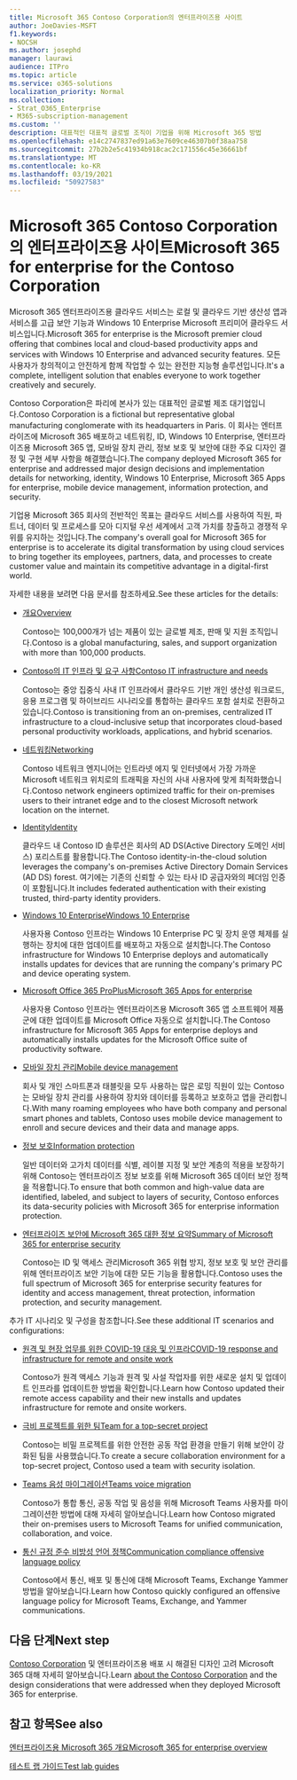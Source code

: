 ```yaml
---
title: Microsoft 365 Contoso Corporation의 엔터프라이즈용 사이트
author: JoeDavies-MSFT
f1.keywords:
- NOCSH
ms.author: josephd
manager: laurawi
audience: ITPro
ms.topic: article
ms.service: o365-solutions
localization_priority: Normal
ms.collection:
- Strat_O365_Enterprise
- M365-subscription-management
ms.custom: ''
description: 대표적인 대표적 글로벌 조직이 기업을 위해 Microsoft 365 방법
ms.openlocfilehash: e14c2747837ed91a63e7609ce46307b0f38aa758
ms.sourcegitcommit: 27b2b2e5c41934b918cac2c171556c45e36661bf
ms.translationtype: MT
ms.contentlocale: ko-KR
ms.lasthandoff: 03/19/2021
ms.locfileid: "50927583"
---
```

# <a name="microsoft-365-for-enterprise-for-the-contoso-corporation"></a><span data-ttu-id="f1dc4-103">Microsoft 365 Contoso Corporation의 엔터프라이즈용 사이트</span><span class="sxs-lookup"><span data-stu-id="f1dc4-103">Microsoft 365 for enterprise for the Contoso Corporation</span></span>

<span data-ttu-id="f1dc4-104">Microsoft 365 엔터프라이즈용 클라우드 서비스는 로컬 및 클라우드 기반 생산성 앱과 서비스를 고급 보안 기능과 Windows 10 Enterprise Microsoft 프리미어 클라우드 서비스입니다.</span><span class="sxs-lookup"><span data-stu-id="f1dc4-104">Microsoft 365 for enterprise is the Microsoft premier cloud offering that combines local and cloud-based productivity apps and services with Windows 10 Enterprise and advanced security features.</span></span> <span data-ttu-id="f1dc4-105">모든 사용자가 창의적이고 안전하게 함께 작업할 수 있는 완전한 지능형 솔루션입니다.</span><span class="sxs-lookup"><span data-stu-id="f1dc4-105">It's a complete, intelligent solution that enables everyone to work together creatively and securely.</span></span>

<span data-ttu-id="f1dc4-106">Contoso Corporation은 파리에 본사가 있는 대표적인 글로벌 제조 대기업입니다.</span><span class="sxs-lookup"><span data-stu-id="f1dc4-106">Contoso Corporation is a fictional but representative global manufacturing conglomerate with its headquarters in Paris.</span></span> <span data-ttu-id="f1dc4-107">이 회사는 엔터프라이즈에 Microsoft 365 배포하고 네트워킹, ID, Windows 10 Enterprise, 엔터프라이즈용 Microsoft 365 앱, 모바일 장치 관리, 정보 보호 및 보안에 대한 주요 디자인 결정 및 구현 세부 사항을 해결했습니다.</span><span class="sxs-lookup"><span data-stu-id="f1dc4-107">The company deployed Microsoft 365 for enterprise and addressed major design decisions and implementation details for networking, identity, Windows 10 Enterprise, Microsoft 365 Apps for enterprise, mobile device management, information protection, and security.</span></span>

<span data-ttu-id="f1dc4-108">기업용 Microsoft 365 회사의 전반적인 목표는 클라우드 서비스를 사용하여 직원, 파트너, 데이터 및 프로세스를 모아 디지털 우선 세계에서 고객 가치를 창출하고 경쟁적 우위를 유지하는 것입니다.</span><span class="sxs-lookup"><span data-stu-id="f1dc4-108">The company's overall goal for Microsoft 365 for enterprise is to accelerate its digital transformation by using cloud services to bring together its employees, partners, data, and processes to create customer value and maintain its competitive advantage in a digital-first world.</span></span>

<span data-ttu-id="f1dc4-109">자세한 내용을 보려면 다음 문서를 참조하세요.</span><span class="sxs-lookup"><span data-stu-id="f1dc4-109">See these articles for the details:</span></span>

- [<span data-ttu-id="f1dc4-110">개요</span><span class="sxs-lookup"><span data-stu-id="f1dc4-110">Overview</span></span>](contoso-overview.md)

  <span data-ttu-id="f1dc4-111">Contoso는 100,000개가 넘는 제품이 있는 글로벌 제조, 판매 및 지원 조직입니다.</span><span class="sxs-lookup"><span data-stu-id="f1dc4-111">Contoso is a global manufacturing, sales, and support organization with more than 100,000 products.</span></span>

- [<span data-ttu-id="f1dc4-112">Contoso의 IT 인프라 및 요구 사항</span><span class="sxs-lookup"><span data-stu-id="f1dc4-112">Contoso IT infrastructure and needs</span></span>](contoso-infra-needs.md)

  <span data-ttu-id="f1dc4-113">Contoso는 중앙 집중식 사내 IT 인프라에서 클라우드 기반 개인 생산성 워크로드, 응용 프로그램 및 하이브리드 시나리오를 통합하는 클라우드 포함 설치로 전환하고 있습니다.</span><span class="sxs-lookup"><span data-stu-id="f1dc4-113">Contoso is transitioning from an on-premises, centralized IT infrastructure to a cloud-inclusive setup that incorporates cloud-based personal productivity workloads, applications, and hybrid scenarios.</span></span>

- [<span data-ttu-id="f1dc4-114">네트워킹</span><span class="sxs-lookup"><span data-stu-id="f1dc4-114">Networking</span></span>](contoso-networking.md)

  <span data-ttu-id="f1dc4-115">Contoso 네트워크 엔지니어는 인트라넷 에지 및 인터넷에서 가장 가까운 Microsoft 네트워크 위치로의 트래픽을 자신의 사내 사용자에 맞게 최적화했습니다.</span><span class="sxs-lookup"><span data-stu-id="f1dc4-115">Contoso network engineers optimized traffic for their on-premises users to their intranet edge and to the closest Microsoft network location on the internet.</span></span>

- [<span data-ttu-id="f1dc4-116">Identity</span><span class="sxs-lookup"><span data-stu-id="f1dc4-116">Identity</span></span>](contoso-identity.md)

  <span data-ttu-id="f1dc4-117">클라우드 내 Contoso ID 솔루션은 회사의 AD DS(Active Directory 도메인 서비스) 포리스트를 활용합니다.</span><span class="sxs-lookup"><span data-stu-id="f1dc4-117">The Contoso identity-in-the-cloud solution leverages the company's on-premises Active Directory Domain Services (AD DS) forest.</span></span> <span data-ttu-id="f1dc4-118">여기에는 기존의 신뢰할 수 있는 타사 ID 공급자와의 페더임 인증이 포함됩니다.</span><span class="sxs-lookup"><span data-stu-id="f1dc4-118">It includes federated authentication with their existing trusted, third-party identity providers.</span></span>

- [<span data-ttu-id="f1dc4-119">Windows 10 Enterprise</span><span class="sxs-lookup"><span data-stu-id="f1dc4-119">Windows 10 Enterprise</span></span>](contoso-win10.md)

  <span data-ttu-id="f1dc4-120">사용자용 Contoso 인프라는 Windows 10 Enterprise PC 및 장치 운영 체제를 실행하는 장치에 대한 업데이트를 배포하고 자동으로 설치합니다.</span><span class="sxs-lookup"><span data-stu-id="f1dc4-120">The Contoso infrastructure for Windows 10 Enterprise deploys and automatically installs updates for devices that are running the company's primary PC and device operating system.</span></span>

- [<span data-ttu-id="f1dc4-121">Microsoft Office 365 ProPlus</span><span class="sxs-lookup"><span data-stu-id="f1dc4-121">Microsoft 365 Apps for enterprise</span></span>](contoso-o365pp.md)

  <span data-ttu-id="f1dc4-122">사용자용 Contoso 인프라는 엔터프라이즈용 Microsoft 365 앱 소프트웨어 제품군에 대한 업데이트를 Microsoft Office 자동으로 설치합니다.</span><span class="sxs-lookup"><span data-stu-id="f1dc4-122">The Contoso infrastructure for Microsoft 365 Apps for enterprise deploys and automatically installs updates for the Microsoft Office suite of productivity software.</span></span>

- [<span data-ttu-id="f1dc4-123">모바일 장치 관리</span><span class="sxs-lookup"><span data-stu-id="f1dc4-123">Mobile device management</span></span>](contoso-mdm.md)

  <span data-ttu-id="f1dc4-124">회사 및 개인 스마트폰과 태블릿을 모두 사용하는 많은 로밍 직원이 있는 Contoso는 모바일 장치 관리를 사용하여 장치와 데이터를 등록하고 보호하고 앱을 관리합니다.</span><span class="sxs-lookup"><span data-stu-id="f1dc4-124">With many roaming employees who have both company and personal smart phones and tablets, Contoso uses mobile device management to enroll and secure devices and their data and manage apps.</span></span>

- [<span data-ttu-id="f1dc4-125">정보 보호</span><span class="sxs-lookup"><span data-stu-id="f1dc4-125">Information protection</span></span>](contoso-info-protect.md)

  <span data-ttu-id="f1dc4-126">일반 데이터와 고가치 데이터를 식별, 레이블 지정 및 보안 계층의 적용을 보장하기 위해 Contoso는 엔터프라이즈 정보 보호를 위해 Microsoft 365 데이터 보안 정책을 적용합니다.</span><span class="sxs-lookup"><span data-stu-id="f1dc4-126">To ensure that both common and high-value data are identified, labeled, and subject to layers of security, Contoso enforces its data-security policies with Microsoft 365 for enterprise information protection.</span></span>

- [<span data-ttu-id="f1dc4-127">엔터프라이즈 보안에 Microsoft 365 대한 정보 요약</span><span class="sxs-lookup"><span data-stu-id="f1dc4-127">Summary of Microsoft 365 for enterprise security</span></span>](contoso-security-summary.md)

  <span data-ttu-id="f1dc4-128">Contoso는 ID 및 액세스 관리Microsoft 365 위협 방지, 정보 보호 및 보안 관리를 위해 엔터프라이즈 보안 기능에 대한 모든 기능을 활용합니다.</span><span class="sxs-lookup"><span data-stu-id="f1dc4-128">Contoso uses the full spectrum of Microsoft 365 for enterprise security features for identity and access management, threat protection, information protection, and security management.</span></span>

<span data-ttu-id="f1dc4-129">추가 IT 시나리오 및 구성을 참조합니다.</span><span class="sxs-lookup"><span data-stu-id="f1dc4-129">See these additional IT scenarios and configurations:</span></span>

- [<span data-ttu-id="f1dc4-130">원격 및 현장 업무를 위한 COVID-19 대응 및 인프라</span><span class="sxs-lookup"><span data-stu-id="f1dc4-130">COVID-19 response and infrastructure for remote and onsite work</span></span>](../solutions/contoso-remote-onsite-work.md)

  <span data-ttu-id="f1dc4-131">Contoso가 원격 액세스 기능과 원격 및 사설 작업자를 위한 새로운 설치 및 업데이트 인프라를 업데이트한 방법을 확인합니다.</span><span class="sxs-lookup"><span data-stu-id="f1dc4-131">Learn how Contoso updated their remote access capability and their new installs and updates infrastructure for remote and onsite workers.</span></span>

- [<span data-ttu-id="f1dc4-132">극비 프로젝트를 위한 팀</span><span class="sxs-lookup"><span data-stu-id="f1dc4-132">Team for a top-secret project</span></span>](../solutions/contoso-team-for-top-secret-project.md)

  <span data-ttu-id="f1dc4-133">Contoso는 비밀 프로젝트를 위한 안전한 공동 작업 환경을 만들기 위해 보안이 강화된 팀을 사용했습니다.</span><span class="sxs-lookup"><span data-stu-id="f1dc4-133">To create a secure collaboration environment for a top-secret project, Contoso used a team with security isolation.</span></span>

- [<span data-ttu-id="f1dc4-134">Teams 음성 마이그레이션</span><span class="sxs-lookup"><span data-stu-id="f1dc4-134">Teams voice migration</span></span>](/MicrosoftTeams/voice-case-study-overview)

  <span data-ttu-id="f1dc4-135">Contoso가 통합 통신, 공동 작업 및 음성을 위해 Microsoft Teams 사용자를 마이그레이션한 방법에 대해 자세히 알아보습니다.</span><span class="sxs-lookup"><span data-stu-id="f1dc4-135">Learn how Contoso migrated their on-premises users to Microsoft Teams for unified communication, collaboration, and voice.</span></span>

- [<span data-ttu-id="f1dc4-136">통신 규정 준수 비방성 언어 정책</span><span class="sxs-lookup"><span data-stu-id="f1dc4-136">Communication compliance offensive language policy</span></span>](../compliance/communication-compliance-case-study.md)

  <span data-ttu-id="f1dc4-137">Contoso에서 통신, 배포 및 통신에 대해 Microsoft Teams, Exchange Yammer 방법을 알아보습니다.</span><span class="sxs-lookup"><span data-stu-id="f1dc4-137">Learn how Contoso quickly configured an offensive language policy for Microsoft Teams, Exchange, and Yammer communications.</span></span>

## <a name="next-step"></a><span data-ttu-id="f1dc4-138">다음 단계</span><span class="sxs-lookup"><span data-stu-id="f1dc4-138">Next step</span></span>

<span data-ttu-id="f1dc4-139">[Contoso Corporation](contoso-overview.md) 및 엔터프라이즈용 배포 시 해결된 디자인 고려 Microsoft 365 대해 자세히 알아보습니다.</span><span class="sxs-lookup"><span data-stu-id="f1dc4-139">Learn [about the Contoso Corporation](contoso-overview.md) and the design considerations that were addressed when they deployed Microsoft 365 for enterprise.</span></span>


## <a name="see-also"></a><span data-ttu-id="f1dc4-140">참고 항목</span><span class="sxs-lookup"><span data-stu-id="f1dc4-140">See also</span></span>

[<span data-ttu-id="f1dc4-141">엔터프라이즈용 Microsoft 365 개요</span><span class="sxs-lookup"><span data-stu-id="f1dc4-141">Microsoft 365 for enterprise overview</span></span>](microsoft-365-overview.md)

[<span data-ttu-id="f1dc4-142">테스트 랩 가이드</span><span class="sxs-lookup"><span data-stu-id="f1dc4-142">Test lab guides</span></span>](m365-enterprise-test-lab-guides.md)